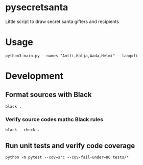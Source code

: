 # pysecretsanta
Little script to draw secret santa gifters and recipients

# Usage
```
python3 main.py --names "Antti,Katja,Aada,Helmi" --lang=fi
```

# Development
## Format sources with Black
```
black .
```

### Verify source codes mathc Black rules
```
black --check .
```

## Run unit tests and verify code coverage 
```
python -m pytest --cov=src --cov-fail-under=80 tests/*
```

